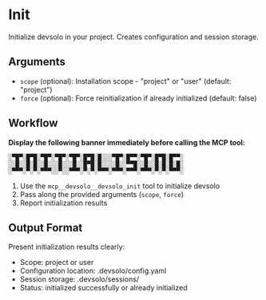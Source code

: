 # Init

Initialize devsolo in your project. Creates configuration and session storage.

## Arguments

- `scope` (optional): Installation scope - "project" or "user" (default: "project")
- `force` (optional): Force reinitialization if already initialized (default: false)

## Workflow

**Display the following banner immediately before calling the MCP tool:**

```
░▀█▀░█▀█░▀█▀░▀█▀░▀█▀░█▀█░█░░░▀█▀░█▀▀░▀█▀░█▀█░█▀▀░
░░█░░█░█░░█░░░█░░░█░░█▀█░█░░░░█░░▀▀█░░█░░█░█░█░█░
░▀▀▀░▀░▀░▀▀▀░░▀░░▀▀▀░▀░▀░▀▀▀░▀▀▀░▀▀▀░▀▀▀░▀░▀░▀▀▀░
```

1. Use the `mcp__devsolo__devsolo_init` tool to initialize devsolo
2. Pass along the provided arguments (`scope`, `force`)
3. Report initialization results

## Output Format

Present initialization results clearly:
- Scope: project or user
- Configuration location: .devsolo/config.yaml
- Session storage: .devsolo/sessions/
- Status: initialized successfully or already initialized

